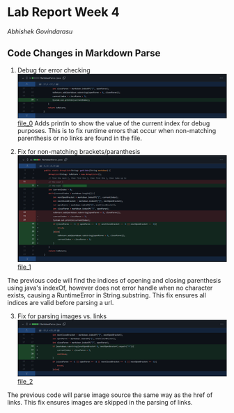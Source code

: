 # Lab Report Week 4

*Abhishek Govindarasu*


## Code Changes in Markdown Parse

1. Debug for error checking
![Diff_0](diff_0.png)
[file_0](markdown_test/markdown5.md)
Adds println to show the value of the current
index for debug purposes. This is to fix runtime 
errors that occur when non-matching parenthesis
or no links are found in the file.


2. Fix for non-matching brackets/paranthesis 
![Diff_1](diff_1.png)
[file_1](markdown_test/markdown3.md)

The previous code will find the indices of opening
and closing parenthesis using java's indexOf, however
does not error handle when no character exists, 
causing a RuntimeError in String.substring. This fix
ensures all indices are valid before parsing a url.


3. Fix for parsing images vs. links
![Diff_2](diff_2.png)
[file_2](markdown_test/markdown4.md)

The previous code will parse image source the same
way as the href of links. This fix ensures images
are skipped in the parsing of links.
 